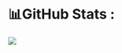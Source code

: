# 📊GitHub Stats :
<!--![](https://github-readme-stats.vercel.app/api?username=Ritarka&theme=dark&hide_border=false&include_all_commits=false&count_private=false)<br/>
![](https://github-readme-streak-stats.herokuapp.com/?user=Ritarka&theme=dark&hide_border=false)<br/>-->
![](https://github-readme-stats.vercel.app/api/top-langs/?username=Ritarka&theme=dark&hide_border=false&include_all_commits=false&count_private=false&layout=compact)

<!--
### 😂Random Dev Meme
<img src="https://random-memer.herokuapp.com/" width="512px"/>

--->
